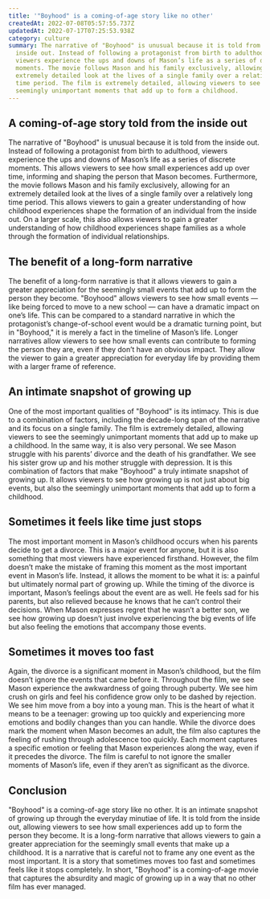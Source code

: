 ```yaml
---
title: '"Boyhood" is a coming-of-age story like no other'
createdAt: 2022-07-08T05:57:55.737Z
updatedAt: 2022-07-17T07:25:53.938Z
category: culture
summary: The narrative of "Boyhood" is unusual because it is told from the
  inside out. Instead of following a protagonist from birth to adulthood,
  viewers experience the ups and downs of Mason’s life as a series of discrete
  moments. The movie follows Mason and his family exclusively, allowing for an
  extremely detailed look at the lives of a single family over a relatively long
  time period. The film is extremely detailed, allowing viewers to see the
  seemingly unimportant moments that add up to form a childhood.
---
```


## A coming-of-age story told from the inside out

The narrative of "Boyhood" is unusual because it is told from the inside out. Instead of following a protagonist from birth to adulthood, viewers experience the ups and downs of Mason’s life as a series of discrete moments. This allows viewers to see how small experiences add up over time, informing and shaping the person that Mason becomes. Furthermore, the movie follows Mason and his family exclusively, allowing for an extremely detailed look at the lives of a single family over a relatively long time period. This allows viewers to gain a greater understanding of how childhood experiences shape the formation of an individual from the inside out. On a larger scale, this also allows viewers to gain a greater understanding of how childhood experiences shape families as a whole through the formation of individual relationships.

## The benefit of a long-form narrative

The benefit of a long-form narrative is that it allows viewers to gain a greater appreciation for the seemingly small events that add up to form the person they become. "Boyhood" allows viewers to see how small events — like being forced to move to a new school — can have a dramatic impact on one’s life. This can be compared to a standard narrative in which the protagonist’s change-of-school event would be a dramatic turning point, but in "Boyhood," it is merely a fact in the timeline of Mason’s life. Longer narratives allow viewers to see how small events can contribute to forming the person they are, even if they don’t have an obvious impact. They allow the viewer to gain a greater appreciation for everyday life by providing them with a larger frame of reference.

## An intimate snapshot of growing up

One of the most important qualities of "Boyhood" is its intimacy. This is due to a combination of factors, including the decade-long span of the narrative and its focus on a single family. The film is extremely detailed, allowing viewers to see the seemingly unimportant moments that add up to make up a childhood. In the same way, it is also very personal. We see Mason struggle with his parents’ divorce and the death of his grandfather. We see his sister grow up and his mother struggle with depression. It is this combination of factors that make "Boyhood" a truly intimate snapshot of growing up. It allows viewers to see how growing up is not just about big events, but also the seemingly unimportant moments that add up to form a childhood.

## Sometimes it feels like time just stops

The most important moment in Mason’s childhood occurs when his parents decide to get a divorce. This is a major event for anyone, but it is also something that most viewers have experienced firsthand. However, the film doesn’t make the mistake of framing this moment as the most important event in Mason’s life. Instead, it allows the moment to be what it is: a painful but ultimately normal part of growing up.
While the timing of the divorce is important, Mason’s feelings about the event are as well. He feels sad for his parents, but also relieved because he knows that he can’t control their decisions. When Mason expresses regret that he wasn’t a better son, we see how growing up doesn’t just involve experiencing the big events of life but also feeling the emotions that accompany those events.

## Sometimes it moves too fast

Again, the divorce is a significant moment in Mason’s childhood, but the film doesn’t ignore the events that came before it. Throughout the film, we see Mason experience the awkwardness of going through puberty. We see him crush on girls and feel his confidence grow only to be dashed by rejection. We see him move from a boy into a young man.
This is the heart of what it means to be a teenager: growing up too quickly and experiencing more emotions and bodily changes than you can handle. While the divorce does mark the moment when Mason becomes an adult, the film also captures the feeling of rushing through adolescence too quickly. Each moment captures a specific emotion or feeling that Mason experiences along the way, even if it precedes the divorce. The film is careful to not ignore the smaller moments of Mason’s life, even if they aren’t as significant as the divorce.

## Conclusion

"Boyhood" is a coming-of-age story like no other. It is an intimate snapshot of growing up through the everyday minutiae of life. It is told from the inside out, allowing viewers to see how small experiences add up to form the person they become. It is a long-form narrative that allows viewers to gain a greater appreciation for the seemingly small events that make up a childhood. It is a narrative that is careful not to frame any one event as the most important. It is a story that sometimes moves too fast and sometimes feels like it stops completely. In short, "Boyhood" is a coming-of-age movie that captures the absurdity and magic of growing up in a way that no other film has ever managed.
